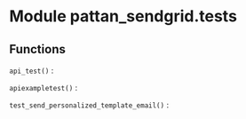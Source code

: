Module pattan_sendgrid.tests
============================

Functions
---------

`api_test()`
:   

`apiexampletest()`
:   

`test_send_personalized_template_email()`
: